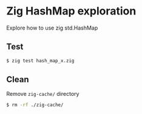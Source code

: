 # Zig HashMap exploration

Explore how to use zig std.HashMap

## Test
```bash
$ zig test hash_map_x.zig
```

## Clean
Remove `zig-cache/` directory
```bash
$ rm -rf ./zig-cache/
```
